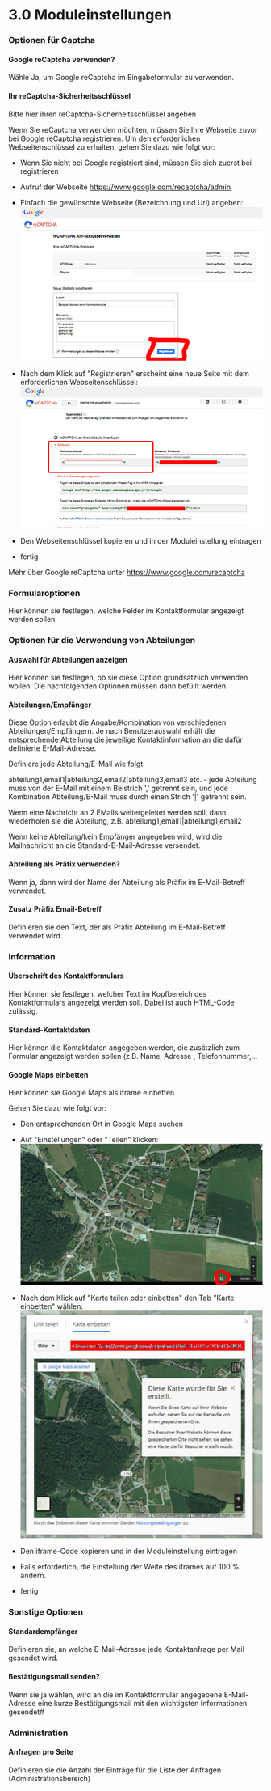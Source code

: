# 3.0 Moduleinstellungen

### Optionen für Captcha
#### Google reCaptcha verwenden?
Wähle Ja, um Google reCaptcha im Eingabeformular zu verwenden.

#### Ihr reCaptcha-Sicherheitsschlüssel
Bitte hier ihren reCaptcha-Sicherheitsschlüssel angeben

Wenn Sie reCaptcha verwenden möchten, müssen Sie Ihre Webseite zuvor bei Google reCaptcha registrieren. Um den erforderlichen Webseitenschlüssel zu erhalten, gehen Sie dazu wie folgt vor:

- Wenn Sie nicht bei Google registriert sind, müssen Sie sich zuerst bei registrieren
- Aufruf der Webseite https://www.google.com/recaptcha/admin
- Einfach die gewünschte Webseite (Bezeichnung und Url) angeben:
![3_recaptcha_01_de.jpg](../assets/3_recaptcha_01_de.jpg)

- Nach dem Klick auf "Registrieren" erscheint eine neue Seite mit dem erforderlichen Webseitenschlüssel:
![3_recaptcha_02_de.jpg](../assets/3_recaptcha_02_de.jpg)

- Den Webseitenschlüssel kopieren und in der Moduleinstellung eintragen
- fertig

Mehr über Google reCaptcha unter https://www.google.com/recaptcha


### Formularoptionen
Hier können sie festlegen, welche Felder im Kontaktformular angezeigt werden sollen.


### Optionen für die Verwendung von Abteilungen
#### Auswahl für Abteilungen anzeigen
Hier können sie festlegen, ob sie diese Option grundsätzlich verwenden wollen. Die nachfolgenden Optionen müssen dann befüllt werden.

#### Abteilungen/Empfänger
Diese Option erlaubt die Angabe/Kombination von verschiedenen Abteilungen/Empfängern.
Je nach Benutzerauswahl erhält die entsprechende Abteilung die jeweilige Kontaktinformation an die dafür definierte E-Mail-Adresse.

Definiere jede Abteilung/E-Mail wie folgt:

abteilung1,email1|abteilung2,email2|abteilung3,email3 etc. - jede Abteilung muss von der E-Mail mit einem Beistrich ',' getrennt sein,
und jede Kombination Abteilung/E-Mail muss durch einen Strich '|' getrennt sein.

Wenn eine Nachricht an 2 EMails weitergeleitet werden soll, dann wiederholen sie die Abteilung, z.B. abteilung1,email1|abteilung1,email2

Wenn keine Abteilung/kein Empfänger angegeben wird, wird die Mailnachricht an die Standard-E-Mail-Adresse versendet.

#### Abteilung als Präfix verwenden?
Wenn ja, dann wird der Name der Abteilung als Präfix im E-Mail-Betreff verwendet.


#### Zusatz Präfix Email-Betreff
Definieren sie den Text, der als Präfix Abteilung im E-Mail-Betreff verwendet wird.


### Information
#### Überschrift des Kontaktformulars
Hier können sie festlegen, welcher Text im Kopfbereich des Kontaktformulars angezeigt werden soll. Dabei ist auch HTML-Code zulässig.


#### Standard-Kontaktdaten
Hier können die Kontaktdaten angegeben werden, die zusätzlich zum Formular angezeigt werden sollen (z.B. Name, Adresse , Telefonnummer,...


#### Google Maps einbetten
Hier können sie Google Maps als iframe einbetten

Gehen Sie dazu wie folgt vor:
- Den entsprechenden Ort in Google Maps suchen
- Auf "Einstellungen" oder "Teilen" klicken:
![3_maps_01_de.jpg](../assets/3_maps_01_de.jpg)

- Nach dem Klick auf "Karte teilen oder einbetten" den Tab "Karte einbetten" wählen:
![3_maps_02_de.jpg](../assets/3_maps_02_de.jpg)

- Den iframe-Code kopieren und in der Moduleinstellung eintragen
- Falls erforderlich, die Einstellung der Weite des iframes auf 100 % ändern.
- fertig


### Sonstige Optionen
#### Standardempfänger
Definieren sie, an welche E-Mail-Adresse jede Kontaktanfrage per Mail gesendet wird.


#### Bestätigungsmail senden?
Wenn sie ja wählen, wird an die im Kontaktformular angegebene E-Mail-Adresse eine kurze Bestätigungsmail mit den wichtigsten Informationen gesendet#


### Administration
#### Anfragen pro Seite
Definieren sie die Anzahl der Einträge für die Liste der Anfragen (Administrationsbereich)